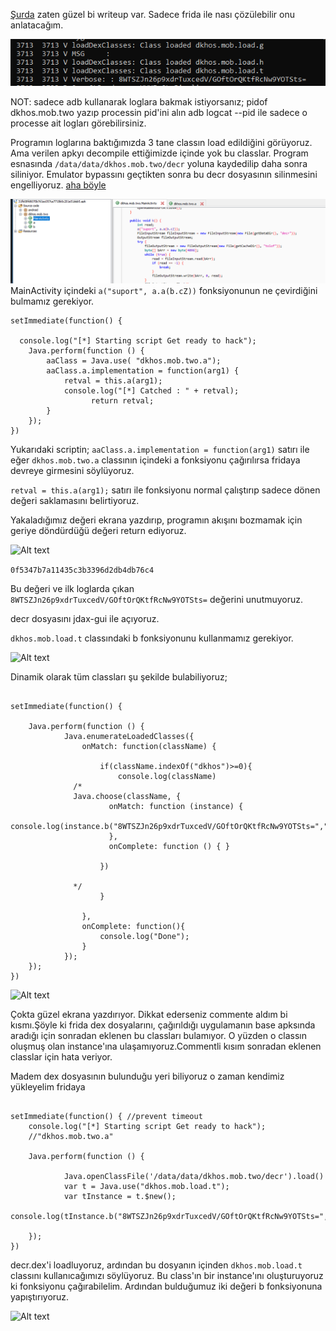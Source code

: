 
[Şurda](https://github.com/csmali/hackedemedikki-CTF/tree/master/DKHOS/mobile/mobile200) zaten güzel bi writeup var. Sadece frida ile nası çözülebilir onu anlatacağım.


![Alt text](MOBILE200_Resimler/log.png)

NOT: sadece adb kullanarak loglara bakmak istiyorsanız;
pidof dkhos.mob.two yazıp processin pid'ini alın
adb logcat --pid <pid> ile sadece o processe ait logları görebilirsiniz.

Programın loglarına baktığımızda 3 tane classın load edildiğini görüyoruz. Ama verilen apkyı decompile ettiğimizde içinde yok bu classlar. Program esnasında ```/data/data/dkhos.mob.two/decr``` yoluna kaydedilip daha sonra siliniyor.
Emulator bypassını geçtikten sonra bu decr dosyasının silinmesini engelliyoruz.
[aha böyle ](https://www.invictuseurope.com/blog/43/)


![Alt text](MOBILE200_Resimler/mainactivity.png)
MainActivity içindeki ```a("suport", a.a(b.cZ))``` fonksiyonunun ne çevirdiğini bulmamız gerekiyor.

```
setImmediate(function() {

  console.log("[*] Starting script Get ready to hack");
	Java.perform(function () {
		aaClass = Java.use(	"dkhos.mob.two.a");
		aaClass.a.implementation = function(arg1) {
            retval = this.a(arg1);
            console.log("[*] Catched : " + retval);
			      return retval;
		}
	});
})
```

Yukarıdaki scriptin;
```aaClass.a.implementation = function(arg1)``` satırı ile eğer  ```dkhos.mob.two.a``` classının içindeki a fonksiyonu çağırılırsa fridaya devreye girmesini söylüyoruz.

```retval = this.a(arg1);``` satırı ile fonksiyonu normal çalıştırıp sadece dönen değeri saklamasını belirtiyoruz.

Yakaladığımız değeri ekrana yazdırıp, programın akışını bozmamak için geriye döndürdüğü değeri return ediyoruz.

![Alt text](MOBILE200_Resimler/catch.png)

```0f5347b7a11435c3b3396d2db4db76c4```

Bu değeri ve ilk loglarda çıkan ```8WTSZJn26p9xdrTuxcedV/GOftOrQKtfRcNw9YOTSts=``` değerini unutmuyoruz.

decr dosyasını jdax-gui ile açıyoruz.

```dkhos.mob.load.t``` classındaki b fonksiyonunu kullanmamız gerekiyor.

![Alt text](MOBILE200_Resimler/Screenshot_1.png)


Dinamik olarak tüm classları şu şekilde bulabiliyoruz;
```

setImmediate(function() {

	Java.perform(function () {
			Java.enumerateLoadedClasses({
				onMatch: function(className) {

					if(className.indexOf("dkhos")>=0){
						console.log(className)
              /*
              Java.choose(className, {
                      onMatch: function (instance) {
                        console.log(instance.b("8WTSZJn26p9xdrTuxcedV/GOftOrQKtfRcNw9YOTSts=","0f5347b7a11435c3b3396d2db4db76c4"))
                      },
                      onComplete: function () { }

                    })

              */
					}

				},
				onComplete: function(){
					console.log("Done");
				}
			});
	});
})

```
![Alt text](MOBILE200_Resimler/enum.png)

Çokta güzel ekrana yazdırıyor. Dikkat ederseniz commente aldım bi kısmı.Şöyle ki frida dex dosyalarını, çağırıldığı uygulamanın base apksında aradığı için sonradan eklenen bu classları bulamıyor.
O yüzden o classın oluşmuş olan instance'ına ulaşamıyoruz.Commentli kısım sonradan eklenen classlar için hata veriyor.

Madem dex dosyasının bulunduğu yeri biliyoruz o zaman kendimiz yükleyelim fridaya

```

setImmediate(function() { //prevent timeout
    console.log("[*] Starting script Get ready to hack");
	//"dkhos.mob.two.a"

	Java.perform(function () {

			Java.openClassFile('/data/data/dkhos.mob.two/decr').load()
			var t = Java.use("dkhos.mob.load.t");
			var tInstance = t.$new();
			console.log(tInstance.b("8WTSZJn26p9xdrTuxcedV/GOftOrQKtfRcNw9YOTSts=","0f5347b7a11435c3b3396d2db4db76c4"));

	});
})
```

decr.dex'i loadluyoruz, ardından bu dosyanın içinden ```dkhos.mob.load.t``` classını kullanıcağımızı söylüyoruz. Bu class'ın bir instance'ını oluşturuyoruz ki fonksiyonu çağırabilelim.
Ardından bulduğumuz iki değeri b fonksiyonuna yapıştırıyoruz.

![Alt text](MOBILE200_Resimler/flag.png)
